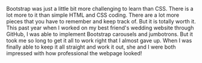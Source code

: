 Bootstrap was just a little bit more challenging to learn than CSS. There is a lot more to it than simple HTML and CSS coding. There are a lot more pieces that you have to remember and keep track of. But it is totally worth it. This past year when I worked on my best friend's wedding website through GitHub, I was able to implement Bootstrap carousels and jumbotrons. But it took me so long to get it all to work right that I almost gave up. When I was finally able to keep it all straight and work it out, she and I were both impressed with how professional the webpage looked!